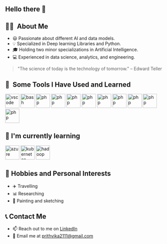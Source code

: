 ## Hello there 👋

<h2> 👩‍💻 &nbsp;About Me</h2>

- 😃  Passionate about different AI and data models.
- 💡 Specialized in Deep learning Libraries and Python.
- 🎓 Holding two minor specializations in Artificial Intelligence.
- 💻 Experienced in data science, analytics, and engineering.

> "The science of today is the technology of tomorrow." – Edward Teller

<h2> 🚀 &nbsp;Some Tools I Have Used and Learned</h2>
<p align="left">
<img src="https://cdn.jsdelivr.net/gh/devicons/devicon@latest/icons/python/python-original.svg" alt="vscode" width="45" height="45"/>
<img src="https://cdn.jsdelivr.net/gh/devicons/devicon@latest/icons/tensorflow/tensorflow-original.svg" alt="bash" width="45" height="45"/>
<img src="https://cdn.jsdelivr.net/gh/devicons/devicon@latest/icons/jupyter/jupyter-original-wordmark.svg" alt="php" width="45" height="45"/>
<img src="https://cdn.jsdelivr.net/gh/devicons/devicon@latest/icons/keras/keras-original.svg" alt="php" width="45" height="45"/>
<img src="https://cdn.jsdelivr.net/gh/devicons/devicon@latest/icons/anaconda/anaconda-original.svg" alt="php" width="45" height="45"/>
<img src="https://cdn.jsdelivr.net/gh/devicons/devicon@latest/icons/mysql/mysql-original-wordmark.svg" alt="php" width="45" height="45"/>
<img src="https://cdn.jsdelivr.net/gh/devicons/devicon@latest/icons/docker/docker-plain.svg" alt="php" width="45" height="45"/>
<img src="https://cdn.jsdelivr.net/gh/devicons/devicon@latest/icons/openal/openal-original.svg" alt="php" width="45" height="45"/>
<img src="https://cdn.jsdelivr.net/gh/devicons/devicon@latest/icons/numpy/numpy-original.svg" alt="php" width="45" height="45"/>
<img src="https://cdn.jsdelivr.net/gh/devicons/devicon@latest/icons/opencv/opencv-original-wordmark.svg" alt="php" width="45" height="45"/>
<img src="https://cdn.jsdelivr.net/gh/devicons/devicon@latest/icons/django/django-plain-wordmark.svg" alt="php" width="45" height="45"/>
</p>

## 🌱 I'm currently learning
<p align="left">
<img src="https://cdn.jsdelivr.net/gh/devicons/devicon@latest/icons/azure/azure-original.svg" alt="azure" width="45" height="45"/>
<img src="https://cdn.jsdelivr.net/gh/devicons/devicon@latest/icons/kubernetes/kubernetes-original-wordmark.svg" alt="kubernetes" width="45" height="45"/>
<img src="https://cdn.jsdelivr.net/gh/devicons/devicon@latest/icons/hadoop/hadoop-original.svg" alt="hadoop" width="45" height="45"/>
</p>

## 💃 Hobbies and Personal Interests
- ✈️ Travelling
- 📊 Researching
- 🎨 Painting and sketching


## 📞 Contact Me
- 📫 Reach out to me on [LinkedIn](https://www.linkedin.com/in/prithvika-babu-51040117b/)
- 📧 Email me at prithvika2111@gmail.com

<!--
**prithvi211100/prithvi211100** is a ✨ _special_ ✨ repository because its `README.md` (this file) appears on your GitHub profile.

Here are some ideas to get you started:

- 🔭 I’m currently working on ...
- 🌱 I’m currently learning ...
- 👯 I’m looking to collaborate on ...
- 🤔 I’m looking for help with ...
- 💬 Ask me about ...
- 📫 How to reach me: ...
- 😄 Pronouns: ...
- ⚡ Fun fact: ...
-->

